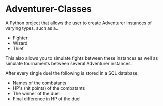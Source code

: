 # Adventurer-Classes
A Python project that allows the user to create Adventurer instances of varying types, such as a...
- Fighter
- Wizard 
- Thief

This also allows you to simulate fights between these instances as well as simulate tournaments between several Adventurer instances.

After every single duel the following is stored in a SQL database:
- Names of the combatants
- HP's (hit points) of the combatants
- The winner of the duel
- Final difference in HP of the duel
